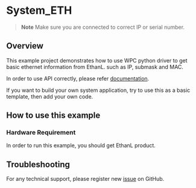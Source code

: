 # System_ETH
> **Note**
> Make sure you are connected to correct IP or serial number.

## Overview

This example project demonstrates how to use WPC python driver to get basic ethernet information from EthanL.
such as IP, submask and MAC.

In order to use API correctly, please refer [documentation](https://wpc-systems-ltd.github.io/WPC_Python_driver_release/).

If you want to build your own system application, try to use this as a basic template, then add your own code.

## How to use this example

### Hardware Requirement

In order to run this example, you should get EthanL product. 

## Troubleshooting

For any technical support, please register new [issue](https://github.com/WPC-Systems-Ltd/WPC_Python_driver_release/issues) on GitHub.
